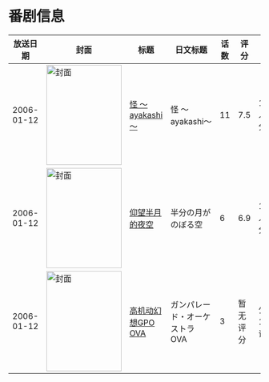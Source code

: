 # 番剧信息

|放送日期|封面|标题|日文标题|话数|评分|评分人数|
|---|---|---|---|---|---|---|
|2006-01-12|<img src="//lain.bgm.tv/pic/cover/c/9c/01/976_FwSrS.jpg" alt="封面" style="width:150px;height:200px;object-fit:cover;">|[怪 ～ayakashi ～](https://bangumi.tv/subject/976)|怪 〜ayakashi〜|11|7.5|1275人评分|
|2006-01-12|<img src="//lain.bgm.tv/pic/cover/c/72/8f/1839_4dLsd.jpg" alt="封面" style="width:150px;height:200px;object-fit:cover;">|[仰望半月的夜空](https://bangumi.tv/subject/1839)|半分の月がのぼる空|6|6.9|1243人评分|
|2006-01-12|<img src="//lain.bgm.tv/pic/cover/c/75/18/426301_676OH.jpg" alt="封面" style="width:150px;height:200px;object-fit:cover;">|[高机动幻想GPO OVA](https://bangumi.tv/subject/426301)|ガンパレード・オーケストラ OVA|3|暂无评分|少于10人评分|
